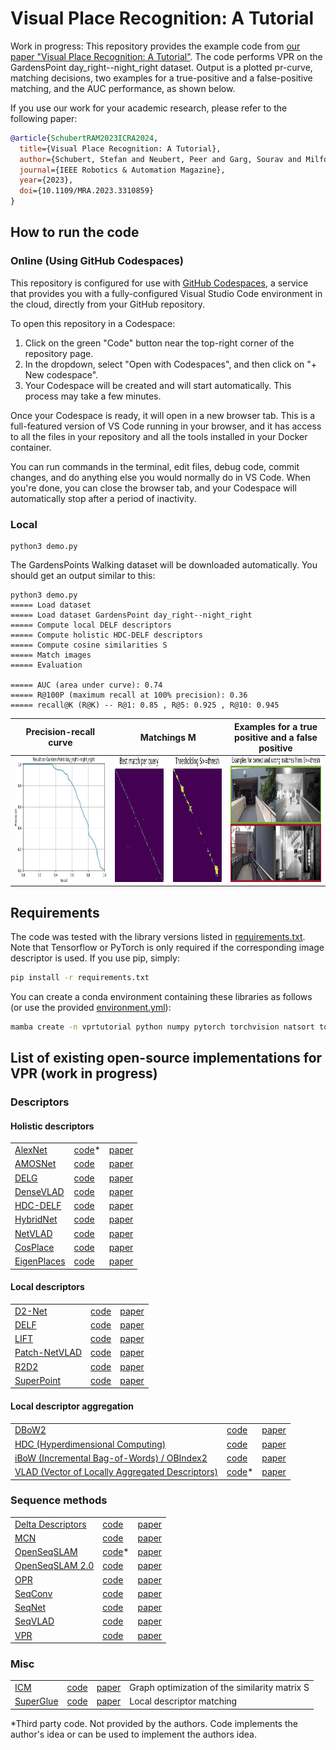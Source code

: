 # Visual Place Recognition: A Tutorial
Work in progress: This repository provides the example code from <a href="https://arxiv.org/abs/2303.03281">our paper "Visual Place Recognition: A Tutorial"</a>.
The code performs VPR on the GardensPoint day_right--night_right dataset. Output is a plotted pr-curve, matching decisions, two examples for a true-positive and a false-positive matching, and the AUC performance, as shown below.

If you use our work for your academic research, please refer to the following paper:
```bibtex
@article{SchubertRAM2023ICRA2024,
  title={Visual Place Recognition: A Tutorial},
  author={Schubert, Stefan and Neubert, Peer and Garg, Sourav and Milford, Michael and Fischer, Tobias},
  journal={IEEE Robotics & Automation Magazine},  
  year={2023},
  doi={10.1109/MRA.2023.3310859}
}
```


## How to run the code
### Online (Using GitHub Codespaces)

This repository is configured for use with [GitHub Codespaces](https://github.com/features/codespaces), a service that provides you with a fully-configured Visual Studio Code environment in the cloud, directly from your GitHub repository.

To open this repository in a Codespace:

1. Click on the green "Code" button near the top-right corner of the repository page.
2. In the dropdown, select "Open with Codespaces", and then click on "+ New codespace".
3. Your Codespace will be created and will start automatically. This process may take a few minutes.

Once your Codespace is ready, it will open in a new browser tab. This is a full-featured version of VS Code running in your browser, and it has access to all the files in your repository and all the tools installed in your Docker container.

You can run commands in the terminal, edit files, debug code, commit changes, and do anything else you would normally do in VS Code. When you're done, you can close the browser tab, and your Codespace will automatically stop after a period of inactivity.

### Local
```
python3 demo.py
```
The GardensPoints Walking dataset will be downloaded automatically. You should get an output similar to this:
```
python3 demo.py
===== Load dataset
===== Load dataset GardensPoint day_right--night_right
===== Compute local DELF descriptors
===== Compute holistic HDC-DELF descriptors
===== Compute cosine similarities S
===== Match images
===== Evaluation

===== AUC (area under curve): 0.74
===== R@100P (maximum recall at 100% precision): 0.36
===== recall@K (R@K) -- R@1: 0.85 , R@5: 0.925 , R@10: 0.945
```

| Precision-recall curve | Matchings M | Examples for a true positive and a false positive |
|:-------------------------:|:-------------------------:|:-------------------------:|
|<img src="output_images/pr_curve.jpg" alt="precision-recall curve P=f(R)" height="200" width="315">  |  <img src="output_images/matchings.jpg" alt="output_images/matchings.jpg" height="200" width="401"> | <img src="output_images/examples_tp_fp.jpg" alt="Examples for true positive (TP) and false positive (FP)" height="200" width="315">| 


## Requirements
The code was tested with the library versions listed in [requirements.txt](./requirements.txt). Note that Tensorflow or PyTorch is only required if the corresponding image descriptor is used. If you use pip, simply:
```bash
pip install -r requirements.txt
```

You can create a conda environment containing these libraries as follows (or use the provided [environment.yml](./.devcontainer/environment.yml)):
```bash
mamba create -n vprtutorial python numpy pytorch torchvision natsort tqdm opencv pillow scikit-learn faiss matplotlib-base tensorflow tensorflow-hub tqdm scikit-image patchnetvlad -c conda-forge -c tobiasrobotics
```


## List of existing open-source implementations for VPR (work in progress)
[//]: # (use <td colspan=3> or rowspan to combine cells)


### Descriptors
#### Holistic descriptors
<table>
    <tbody>
        <tr>
            <td><a href="">AlexNet</a></td>
            <td><a href="https://github.com/BVLC/caffe/tree/master/models/bvlc_alexnet">code</a>*</td>
            <td><a href="https://doi.org/10.1109/IROS.2015.7353986">paper</a></td>
        </tr>
        <tr>
            <td><a href="">AMOSNet</a></td>
            <td><a href="https://github.com/scutzetao/DLfeature_PlaceRecog_icra2017">code</a></td>
            <td><a href="https://doi.org/10.1109/ICRA.2017.7989366">paper</a></td>
        </tr>
        <tr>
            <td><a href="">DELG</a></td>
            <td><a href="https://github.com/tensorflow/models/tree/master/research/delf">code</a></td>
            <td><a href="https://doi.org/10.1007/978-3-030-58565-5_43">paper</a></td>
        </tr>
        <tr>
            <td><a href="">DenseVLAD</a></td>
            <td><a href="http://www.ok.ctrl.titech.ac.jp/~torii/project/247/">code</a></td>
            <td><a href="https://doi.org/10.1109/CVPR.2015.7298790">paper</a></td>
        </tr>
        <tr>
            <td><a href="">HDC-DELF</a></td>
            <td><a href="https://www.tu-chemnitz.de/etit/proaut/hdc_desc">code</a></td>
            <td><a href="https://openaccess.thecvf.com/content/CVPR2021/html/Neubert_Hyperdimensional_Computing_as_a_Framework_for_Systematic_Aggregation_of_Image_CVPR_2021_paper.html">paper</a></td>
        </tr>
        <tr>
            <td><a href="">HybridNet</a></td>
            <td><a href="https://github.com/scutzetao/DLfeature_PlaceRecog_icra2017">code</a></td>
            <td><a href="https://doi.org/10.1109/ICRA.2017.7989366">paper</a></td>
        </tr>
        <tr>
            <td><a href="">NetVLAD</a></td>
            <td><a href="https://www.di.ens.fr/willow/research/netvlad/">code</a></td>
            <td><a href="https://doi.org/10.1109/CVPR.2016.572">paper</a></td>
        </tr>
        <tr>
            <td><a href="">CosPlace</a></td>
            <td><a href="https://github.com/gmberton/CosPlace">code</a></td>
            <td><a href="https://arxiv.org/abs/2204.02287">paper</a></td>
        </tr>
        <tr>
            <td><a href="">EigenPlaces</a></td>
            <td><a href="https://github.com/gmberton/EigenPlaces">code</a></td>
            <td><a href="https://arxiv.org/abs/2308.10832">paper</a></td>
        </tr>
    </tbody>
</table>


#### Local descriptors
<table>
    <tbody>
        <tr>
            <td><a href="">D2-Net</a></td>
            <td><a href="https://github.com/mihaidusmanu/d2-net">code</a></td>
            <td><a href="https://doi.org/10.1109/CVPR.2019.00828">paper</a></td>
        </tr>
        <tr>
            <td><a href="">DELF</a></td>
            <td><a href="https://github.com/tensorflow/models/tree/master/research/delf">code</a></td>
            <td><a href="https://doi.org/10.1109/ICCV.2017.374">paper</a></td>
        </tr>
        <tr>
            <td><a href="">LIFT</a></td>
            <td><a href="https://github.com/cvlab-epfl/LIFT">code</a></td>
            <td><a href="https://doi.org/10.1007/978-3-319-46466-4_28">paper</a></td>
        </tr>
        <tr>
            <td><a href="">Patch-NetVLAD</a></td>
            <td><a href="https://github.com/QVPR/Patch-NetVLAD">code</a></td>
            <td><a href="https://openaccess.thecvf.com/content/CVPR2021/html/Hausler_Patch-NetVLAD_Multi-Scale_Fusion_of_Locally-Global_Descriptors_for_Place_Recognition_CVPR_2021_paper.html">paper</a></td>
        </tr>
        <tr>
            <td><a href="">R2D2</a></td>
            <td><a href="https://github.com/naver/r2d2">code</a></td>
            <td><a href="https://papers.nips.cc/paper_files/paper/2019/hash/3198dfd0aef271d22f7bcddd6f12f5cb-Abstract.html">paper</a></td>
        </tr>
        <tr>
            <td><a href="">SuperPoint</a></td>
            <td><a href="https://github.com/magicleap/SuperPointPretrainedNetwork">code</a></td>
            <td><a href="https://doi.org/10.1109/CVPRW.2018.00060">paper</a></td>
        </tr>
    </tbody>
</table>

#### Local descriptor aggregation
<table>
    <tbody>
        <tr>
            <td><a href="">DBoW2</a></td>
            <td><a href="https://github.com/dorian3d/DBoW2">code</a></td>
            <td><a href="https://doi.org/10.1109/TRO.2012.2197158">paper</a></td>
        </tr>
        <tr>
            <td><a href="">HDC (Hyperdimensional Computing)</a></td>
            <td><a href="https://www.tu-chemnitz.de/etit/proaut/hdc_desc">code</a></td>
            <td><a href="https://openaccess.thecvf.com/content/CVPR2021/html/Neubert_Hyperdimensional_Computing_as_a_Framework_for_Systematic_Aggregation_of_Image_CVPR_2021_paper.html">paper</a></td>
        </tr>
        <tr>
            <td><a href="">iBoW (Incremental Bag-of-Words) / OBIndex2</a></td>
            <td><a href="https://github.com/emiliofidalgo/ibow-lcd">code</a></td>
            <td><a href="https://doi.org/10.1109/LRA.2018.2849609">paper</a></td>
        </tr>
        <tr>
            <td><a href="">VLAD (Vector of Locally Aggregated Descriptors)</a></td>
            <td><a href="http://www.vlfeat.org/">code</a>*</td>
            <td><a href="https://doi.org/10.1109/CVPR.2010.5540039">paper</a></td>
        </tr>
    </tbody>
</table>

### Sequence methods
<table>
    <tbody>
        <tr>
            <td><a href="">Delta Descriptors</a></td>
            <td><a href="https://github.com/oravus/DeltaDescriptors">code</a></td>
            <td><a href="https://doi.org/10.1109/LRA.2020.3005627">paper</a></td>
        </tr>
        <tr>
            <td><a href="">MCN</a></td>
            <td><a href="https://www.tu-chemnitz.de/etit/proaut/en/research/seqloc.html">code</a></td>
            <td><a href="https://doi.org/10.1109/LRA.2019.2927096">paper</a></td>
        </tr>
        <tr>
            <td><a href="">OpenSeqSLAM</a></td>
            <td><a href="https://github.com/OpenSLAM-org/openslam_openseqslam">code</a>*</td>
            <td><a href="https://doi.org/10.1109/ICRA.2012.6224623">paper</a></td>
        </tr>
        <tr>
            <td><a href="">OpenSeqSLAM 2.0</a></td>
            <td><a href="https://github.com/qcr/openseqslam2">code</a></td>
            <td><a href="https://doi.org/10.1109/IROS.2018.8593761">paper</a></td>
        </tr>
        <tr>
            <td><a href="">OPR</a></td>
            <td><a href="https://github.com/PRBonn/online_place_recognition">code</a></td>
            <td><a href="https://doi.org/10.1109/LRA.2015.2512936">paper</a></td>
        </tr>
        <tr>
            <td><a href="">SeqConv</a></td>
            <td><a href="https://www.tu-chemnitz.de/etit/proaut/en/research/prstructure.html">code</a></td>
            <td><a href="http://doi.org/10.15607/RSS.2021.XVII.091">paper</a></td>
        </tr>
        <tr>
            <td><a href="">SeqNet</a></td>
            <td><a href="https://github.com/oravus/seqNet">code</a></td>
            <td><a href="https://doi.org/10.1109/LRA.2021.3067633">paper</a></td>
        </tr>
        <tr>
            <td><a href="">SeqVLAD</a></td>
            <td><a href="https://github.com/vandal-vpr/vg-transformers">code</a></td>
            <td><a href="https://doi.org/10.1109/LRA.2022.3194310">paper</a></td>
        </tr>
        <tr>
            <td><a href="">VPR</a></td>
            <td><a href="https://github.com/PRBonn/vpr_relocalization">code</a></td>
            <td><a href="https://www.ipb.uni-bonn.de/wp-content/papercite-data/pdf/vysotska2017irosws.pdf.">paper</a></td>
        </tr>
    </tbody>
</table>

### Misc
<table>
    <tbody>
        <tr>
            <td><a href="">ICM</a></td>
            <td><a href="https://www.tu-chemnitz.de/etit/proaut/en/research/prstructure.html">code</a></td>
            <td><a href="http://doi.org/10.15607/RSS.2021.XVII.091">paper</a></td>
            <td>Graph optimization of the similarity matrix S</td>
        </tr>
        <tr>
            <td><a href="">SuperGlue</a></td>
            <td><a href="https://github.com/magicleap/SuperGluePretrainedNetwork">code</a></td>
            <td><a href="http://doi.org/10.1109/CVPR42600.2020.00499">paper</a></td>
            <td>Local descriptor matching</td>
        </tr>
    </tbody>
</table>

*Third party code. Not provided by the authors. Code implements the author's idea or can be used to implement the authors idea.
